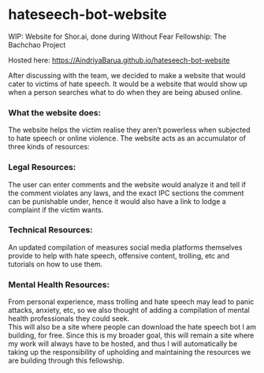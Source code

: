 # hateseech-bot-website
WIP: Website for Shor.ai, done during Without Fear Fellowship: The Bachchao Project

Hosted here: https://AindriyaBarua.github.io/hateseech-bot-website

After discussing with the team, we decided to make a website that would cater to victims of hate speech. It would be a website that would show up when a person searches what to do when they are being abused online.

### What the website does:  
The website helps the victim realise they aren’t powerless when subjected to hate speech or online violence.
The website acts as an accumulator of three kinds of resources:
### Legal Resources:  
The user can enter comments and the website would analyze it and tell if the comment      violates any laws, and the exact IPC sections the comment can be punishable under, hence it would also have a link to lodge a complaint if the victim wants.  
### Technical Resources:  
An updated compilation of measures social media platforms themselves provide to help with hate speech, offensive content, trolling, etc and tutorials on how to use them.
### Mental Health Resources:  
From personal experience, mass trolling and hate speech may lead to panic attacks, anxiety, etc, so we also thought of adding a compilation of mental health professionals they could seek.  
This will also be a site where people can download the hate speech bot I am building, for free. Since this is my broader goal, this will remain a site where my work will always have to be hosted, and thus I will automatically be taking up the responsibility of upholding and maintaining the resources we are building through this fellowship.
